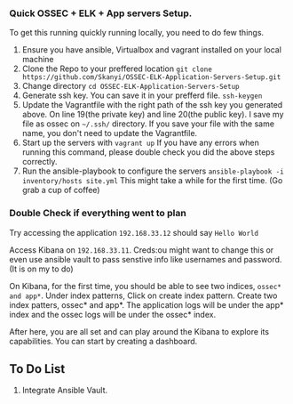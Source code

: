 ### Quick OSSEC + ELK + App servers Setup.
To get this running quickly running locally, you need to do few things. 

1. Ensure you have ansible, Virtualbox and vagrant installed on your local machine
2. Clone the Repo to your preffered location
`git clone https://github.com/Skanyi/OSSEC-ELK-Application-Servers-Setup.git`
3. Change directory 
`cd OSSEC-ELK-Application-Servers-Setup`
4. Generate ssh key. You can save it in your prefferd file. 
`ssh-keygen`
5. Update the Vagrantfile with the right path of the ssh key you generated above. On line 19(the private key)  and line 20(the public key). I save my file as ossec on `~/.ssh/` directory. If you save your file with the same name, you don't need to update the Vagrantfile.
6. Start up the servers with 
`vagrant up`
If you have any errors when running this command, please double check you did the above steps correctly.
7. Run the ansible-playbook to configure the servers
`ansible-playbook -i inventory/hosts site.yml`
This might take a while for the first time. (Go grab a cup of coffee)


### Double Check if everything went to plan
Try accessing the application `192.168.33.12` should say `Hello World`

Access Kibana on `192.168.33.11`. 
Creds:ou might want to change this or even use ansible vault to pass senstive info like usernames and password. (It is on my to do)

On Kibana, for the first time, you should be able to see two indices,  `ossec* and app*`. Under index patterns, Click on create index pattern.
Create two index patters, ossec* and app*. The application logs will be under the app* index and the ossec logs will be under the ossec* index.

After here, you are all set and can play around the Kibana to explore its capabilities. You can start by creating a dashboard. 


## To Do List
1. Integrate Ansible Vault.